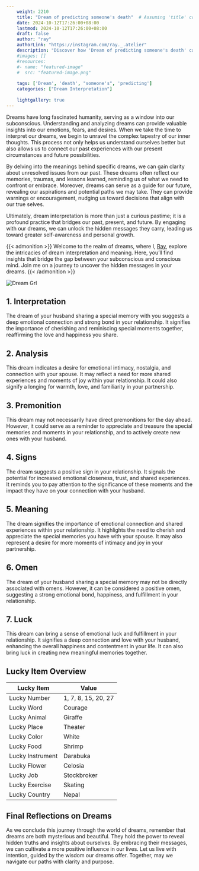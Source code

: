 ```yaml
---
    weight: 2210
    title: "Dream of predicting someone's death"  # Assuming 'title' column exists
    date: 2024-10-12T17:26:00+08:00
    lastmod: 2024-10-12T17:26:00+08:00
    draft: false
    author: "ray"
    authorLink: "https://instagram.com/ray._.atelier"
    description: "Discover how 'Dream of predicting someone's death' can interpret your future and uncover its significant meanings in your life."
    #images: []
    #resources:
    #- name: "featured-image"
    #  src: "featured-image.png"
    
    tags: ['Dream', 'death', "someone's", 'predicting']
    categories: ["Dream Interpretation"]
    
    lightgallery: true
---
```

    
Dreams have long fascinated humanity, serving as a window into our subconscious. Understanding and analyzing dreams can provide valuable insights into our emotions, fears, and desires. When we take the time to interpret our dreams, we begin to unravel the complex tapestry of our inner thoughts. This process not only helps us understand ourselves better but also allows us to connect our past experiences with our present circumstances and future possibilities.

By delving into the meanings behind specific dreams, we can gain clarity about unresolved issues from our past. These dreams often reflect our memories, traumas, and lessons learned, reminding us of what we need to confront or embrace. Moreover, dreams can serve as a guide for our future, revealing our aspirations and potential paths we may take. They can provide warnings or encouragement, nudging us toward decisions that align with our true selves.

Ultimately, dream interpretation is more than just a curious pastime; it is a profound practice that bridges our past, present, and future. By engaging with our dreams, we can unlock the hidden messages they carry, leading us toward greater self-awareness and personal growth.

{{< admonition >}}
Welcome to the realm of dreams, where I, [Ray](https://instagram.com/ray._.atelier), explore the intricacies of dream interpretation and meaning. Here, you’ll find insights that bridge the gap between your subconscious and conscious mind. Join me on a journey to uncover the hidden messages in your dreams.
{{< /admonition >}}

![Dream Grl](https://cdn.pixabay.com/photo/2017/11/02/03/35/gothic-2910057_1280.jpg "Dream Grl")

## 1. Interpretation
 The dream of your husband sharing a special memory with you suggests a deep emotional connection and strong bond in your relationship. It signifies the importance of cherishing and reminiscing special moments together, reaffirming the love and happiness you share.

## 2. Analysis
 This dream indicates a desire for emotional intimacy, nostalgia, and connection with your spouse. It may reflect a need for more shared experiences and moments of joy within your relationship. It could also signify a longing for warmth, love, and familiarity in your partnership.

## 3. Premonition
 This dream may not necessarily have direct premonitions for the day ahead. However, it could serve as a reminder to appreciate and treasure the special memories and moments in your relationship, and to actively create new ones with your husband.

## 4. Signs
 The dream suggests a positive sign in your relationship. It signals the potential for increased emotional closeness, trust, and shared experiences. It reminds you to pay attention to the significance of these moments and the impact they have on your connection with your husband.

## 5. Meaning
 The dream signifies the importance of emotional connection and shared experiences within your relationship. It highlights the need to cherish and appreciate the special memories you have with your spouse. It may also represent a desire for more moments of intimacy and joy in your partnership.

## 6. Omen
 The dream of your husband sharing a special memory may not be directly associated with omens. However, it can be considered a positive omen, suggesting a strong emotional bond, happiness, and fulfillment in your relationship.

## 7. Luck
 This dream can bring a sense of emotional luck and fulfillment in your relationship. It signifies a deep connection and love with your husband, enhancing the overall happiness and contentment in your life. It can also bring luck in creating new meaningful memories together.

## Lucky Item Overview
| Lucky Item          | Value              |
|---------------|--------------------|
| Lucky Number        | 1, 7, 8, 15, 20, 27  |
| Lucky Word          | Courage |
| Lucky Animal        | Giraffe |
| Lucky Place         | Theater     |
| Lucky Color         | White     |
| Lucky Food          | Shrimp      |
| Lucky Instrument    | Darabuka |
| Lucky Flower        | Celosia    |
| Lucky Job           | Stockbroker       |
| Lucky Exercise      | Skating  |
| Lucky Country       | Nepal    |


##  Final Reflections on Dreams

As we conclude this journey through the world of dreams, remember that dreams are both mysterious and beautiful. They hold the power to reveal hidden truths and insights about ourselves. By embracing their messages, we can cultivate a more positive influence in our lives. Let us live with intention, guided by the wisdom our dreams offer. Together, may we navigate our paths with clarity and purpose.
